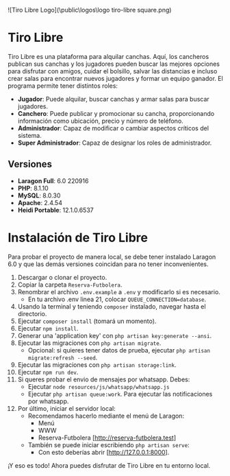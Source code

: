 ![Tiro Libre Logo](\public\logos\logo tiro-libre square.png)

# Tiro Libre

Tiro Libre es una plataforma para alquilar canchas. Aquí, los cancheros publican sus canchas y los jugadores pueden buscar las mejores opciones para disfrutar con amigos, cuidar el bolsillo, salvar las distancias e incluso crear salas para encontrar nuevos jugadores y formar un equipo ganador. El programa permite tener distintos roles:

- **Jugador**: Puede alquilar, buscar canchas y armar salas para buscar jugadores.
- **Canchero**: Puede publicar y promocionar su cancha, proporcionando información como ubicación, precio y número de teléfono.
- **Administrador**: Capaz de modificar o cambiar aspectos críticos del sistema.
- **Super Administrador**: Capaz de designar los roles de administrador.

## Versiones

- **Laragon Full**: 6.0 220916
- **PHP**: 8.1.10
- **MySQL**: 8.0.30
- **Apache**: 2.4.54
- **Heidi Portable**: 12.1.0.6537

# Instalación de Tiro Libre

Para probar el proyecto de manera local, se debe tener instalado Laragon 6.0 y que las demás versiones coincidan para no tener inconvenientes.

1. Descargar o clonar el proyecto.
2. Copiar la carpeta `Reserva-Futbolera`.
3. Renombrar el archivo `.env.example` a `.env` y modificarlo si es necesario.
    - En tu archivo .env linea 21, colocar `QUEUE_CONNECTION=database`.
4. Usando la terminal y teniendo `composer` instalado, navegar hasta el directorio.
5. Ejecutar `composer install` (tomará un momento).
6. Ejecutar `npm install`.
7. Generar una 'application key' con `php artisan key:generate --ansi`.
8. Ejecutar las migraciones con `php artisan migrate`.
    - Opcional: si quieres tener datos de prueba, ejecutar `php artisan migrate:refresh --seed`.
9. Ejecutar las migraciones con `php artisan storage:link`.  
10. Ejecutar `npm run dev`.
11. Si queres probar el envio de mensajes por whatsapp. Debes:
    - Ejecutar `node resources/js/whatsapp/whatsapp.js ` 
    - Ejecutar `php artisan queue:work`. Para ejecutar las notificaciones por whatsapp.
12. Por último, iniciar el servidor local:
    - Recomendamos hacerlo mediante el menú de Laragon:
        - Menú
        - WWW
        - Reserva-Futbolera [http://reserva-futbolera.test]
    - También se puede iniciar escribiendo `php artisan serve`:
        - Con esto deberías abrir [http://127.0.0.1:8000].

¡Y eso es todo! Ahora puedes disfrutar de Tiro Libre en tu entorno local.
